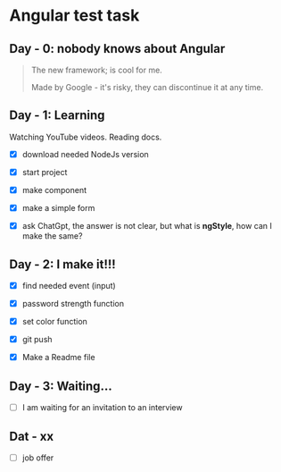 # Angular test task

## Day - 0: nobody knows about Angular
> The new framework; is cool for me.
> 
> Made by Google - it's risky, they can discontinue it at any time.
## Day - 1: Learning
Watching YouTube videos. Reading docs.
- [x] download needed NodeJs version

- [x] start project
      
- [x] make component
      
- [x] make a simple form

- [x] ask ChatGpt, the answer is not clear, but what is **ngStyle**, how can I make the same?
## Day - 2: I make it!!!

- [x] find needed event (input)
      
- [x] password strength function
      
- [x] set color function
      
- [x] git push

- [x] Make a Readme file
## Day - 3: Waiting...
- [ ] I am waiting for an invitation to an interview
## Dat - xx
- [ ] job offer